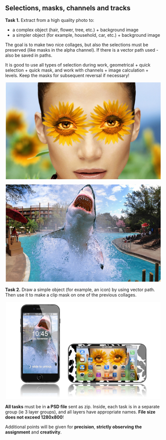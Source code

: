 ## Selections, masks, channels and tracks

**Task 1.** Extract from a high quality photo to:
   * a complex object (hair, flower, tree, etc.) + background image
   * a simpler object (for example, household, car, etc.) + background image

The goal is to make two nice collages, but also the selections must be preserved (like masks in the alpha channel). If there is a vector path used - also be saved in paths.

It is good to use all types of selection during work, geometrical + quick selection + quick mask, and work with channels + image calculation + levels. Keep the masks for subsequent reversal if necessary!

<p align="center"><img width=500px src="https://github.com/Termininja/TelerikAcademy/blob/master/PS/01.%20Selections%2C%20Masks%2C%20Channels%20and%20Paths/images/collage%201.jpg" /></p>

<p align="center"><img width=500px src="https://github.com/Termininja/TelerikAcademy/blob/master/PS/01.%20Selections%2C%20Masks%2C%20Channels%20and%20Paths/images/collage%202.jpg" /></p>

**Task 2.** Draw a simple object (for example, an icon) by using vector path. Then use it to make a clip mask on one of the previous collages.

<p align="center"><img width=500px src="https://github.com/Termininja/TelerikAcademy/blob/master/PS/01.%20Selections%2C%20Masks%2C%20Channels%20and%20Paths/images/iPhone.jpg" /></p>

**All tasks** must be in **a PSD file** sent as zip. Inside, each task is in a separate group (ie 3 layer groups), and all layers have appropriate names. **File size does not exceed 1280x800**!

Additional points will be given for **precision**, **strictly observing the assignment** and **creativity**.
